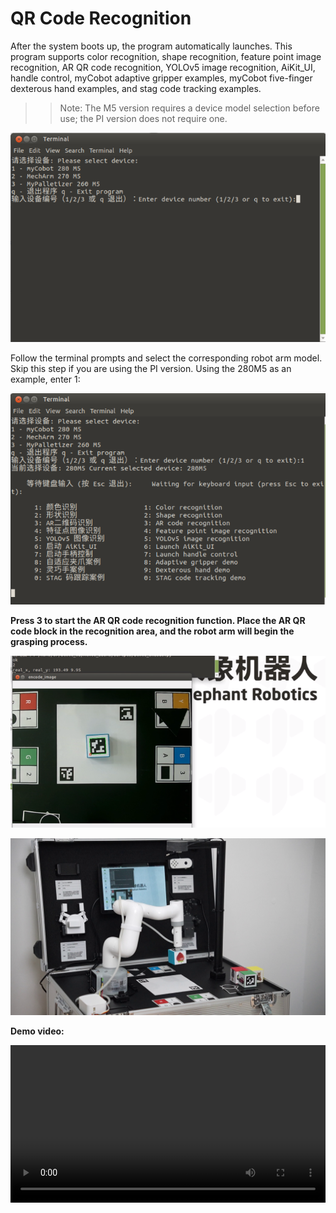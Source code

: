 # QR Code Recognition

After the system boots up, the program automatically launches. This program supports color recognition, shape recognition, feature point image recognition, AR QR code recognition, YOLOv5 image recognition, AiKit_UI, handle control, myCobot adaptive gripper examples, myCobot five-finger dexterous hand examples, and stag code tracking examples.

>>Note: The M5 version requires a device model selection before use; the PI version does not require one.

![](../resources/5-BasicAlgorithmFunction/5.1-1.png)

Follow the terminal prompts and select the corresponding robot arm model. Skip this step if you are using the PI version. Using the 280M5 as an example, enter 1:

![](../resources/5-BasicAlgorithmFunction/5.1-2.png)

**Press 3 to start the AR QR code recognition function. Place the AR QR code block in the recognition area, and the robot arm will begin the grasping process.**

![](../resources/5-BasicAlgorithmFunction/5.3-1.png)

![](../resources/5-BasicAlgorithmFunction/5.3-2.png)

**Demo video:** 

<video id="my-video" class="video-js" controls preload="auto" width="100%"
poster="" data-setup='{"aspectRatio":"16:9"}'>
  <source src="../resources/5-BasicAlgorithmFunction/QRCodeRecognition.mp4"></video>